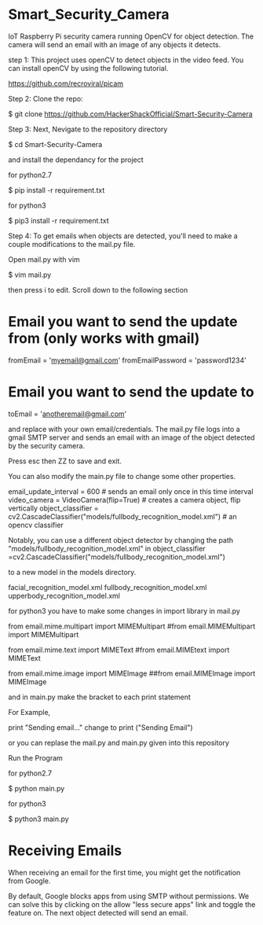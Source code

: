 # Smart_Security_Camera
IoT Raspberry Pi security camera running OpenCV for object detection. The camera will send an email with an image of any objects it detects.

step 1: This project uses openCV to detect objects in the video feed. You can install openCV by using the following tutorial.

https://github.com/recroviral/picam

Step 2: Clone the repo:

$ git clone https://github.com/HackerShackOfficial/Smart-Security-Camera

Step 3: Next, Nevigate to the repository directory

$ cd Smart-Security-Camera

and install the dependancy for the project

for python2.7

$ pip install -r requirement.txt

for python3

$ pip3 install -r requirement.txt

Step 4: To get emails when objects are detected, you'll need to make a couple modifications to the mail.py file.

Open mail.py with vim 

$ vim mail.py 

then press i to edit. Scroll down to the following section

# Email you want to send the update from (only works with gmail)
fromEmail = 'myemail@gmail.com'
fromEmailPassword = 'password1234'
# Email you want to send the update to
toEmail = 'anotheremail@gmail.com'

and replace with your own email/credentials. The mail.py file logs into a gmail SMTP server and sends an email with an image of the object detected by the security camera.

Press esc then ZZ to save and exit.

You can also modify the main.py file to change some other properties.

email_update_interval = 600 # sends an email only once in this time interval
video_camera = VideoCamera(flip=True) # creates a camera object, flip vertically
object_classifier = cv2.CascadeClassifier("models/fullbody_recognition_model.xml") # an opencv classifier

Notably, you can use a different object detector by changing the path "models/fullbody_recognition_model.xml" in object_classifier =cv2.CascadeClassifier("models/fullbody_recognition_model.xml")

to a new model in the models directory.

facial_recognition_model.xml
fullbody_recognition_model.xml
upperbody_recognition_model.xml

for python3 you have to make some changes in import library in mail.py

from email.mime.multipart import MIMEMultipart    #from email.MIMEMultipart import MIMEMultipart

from email.mime.text import MIMEText              #from email.MIMEtext import MIMEText

from email.mime.image import MIMEImage            ##from email.MIMEImage import MIMEImage

and in main.py make the bracket to each print statement

For Example,

print "Sending email..."     change to     print ("Sending Email")

or you can replase the mail.py and main.py given into this repository

Run the Program

for python2.7

$ python main.py

for python3

$ python3 main.py


# Receiving Emails

When receiving an email for the first time, you might get the notification from Google.

By default, Google blocks apps from using SMTP without permissions. We can solve this by clicking on the allow "less secure apps" link and toggle the feature on. The next object detected will send an email.

